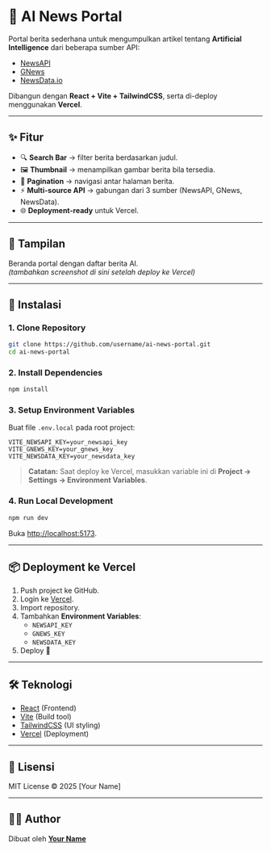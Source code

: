 # 📰 AI News Portal

Portal berita sederhana untuk mengumpulkan artikel tentang **Artificial Intelligence** dari beberapa sumber API:
- [NewsAPI](https://newsapi.org/)
- [GNews](https://gnews.io/)
- [NewsData.io](https://newsdata.io/)

Dibangun dengan **React + Vite + TailwindCSS**, serta di-deploy menggunakan **Vercel**.

---

## ✨ Fitur
- 🔍 **Search Bar** → filter berita berdasarkan judul.  
- 🖼️ **Thumbnail** → menampilkan gambar berita bila tersedia.  
- 📑 **Pagination** → navigasi antar halaman berita.  
- ⚡ **Multi-source API** → gabungan dari 3 sumber (NewsAPI, GNews, NewsData).  
- 🌐 **Deployment-ready** untuk Vercel.  

---

## 📸 Tampilan
Beranda portal dengan daftar berita AI.  
*(tambahkan screenshot di sini setelah deploy ke Vercel)*  

---

## 🚀 Instalasi

### 1. Clone Repository
```bash
git clone https://github.com/username/ai-news-portal.git
cd ai-news-portal
```

### 2. Install Dependencies
```bash
npm install
```

### 3. Setup Environment Variables
Buat file `.env.local` pada root project:

```env
VITE_NEWSAPI_KEY=your_newsapi_key
VITE_GNEWS_KEY=your_gnews_key
VITE_NEWSDATA_KEY=your_newsdata_key
```

> **Catatan:** Saat deploy ke Vercel, masukkan variable ini di **Project → Settings → Environment Variables**.

### 4. Run Local Development
```bash
npm run dev
```
Buka [http://localhost:5173](http://localhost:5173).

---

## 📦 Deployment ke Vercel
1. Push project ke GitHub.  
2. Login ke [Vercel](https://vercel.com/).  
3. Import repository.  
4. Tambahkan **Environment Variables**:  
   - `NEWSAPI_KEY`
   - `GNEWS_KEY`
   - `NEWSDATA_KEY`  
5. Deploy 🚀

---

## 🛠️ Teknologi
- [React](https://react.dev/) (Frontend)
- [Vite](https://vitejs.dev/) (Build tool)
- [TailwindCSS](https://tailwindcss.com/) (UI styling)
- [Vercel](https://vercel.com/) (Deployment)

---

## 📜 Lisensi
MIT License © 2025 [Your Name]

---

## 👨‍💻 Author
Dibuat oleh **[Your Name](https://github.com/username)**  
